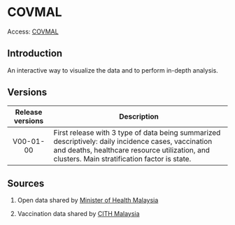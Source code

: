 # COVMAL

Access: [COVMAL](https://kokyew93.shinyapps.io/covmal/)

## Introduction 
An interactive way to visualize the data and to perform in-depth analysis.


## Versions
|Release versions|Description                                                                    |
|:--------------:|-------------------------------------------------------------------------------|
|V00-01-00       |First release with 3 type of data being summarized descriptively: daily incidence cases, vaccination and deaths, healthcare resource utilization, and clusters. Main stratification factor is state.|


## Sources
1. Open data shared by [Minister of Health Malaysia](https://github.com/MoH-Malaysia/covid19-public)

2. Vaccination data shared by [CITH Malaysia](https://github.com/CITF-Malaysia/citf-public)